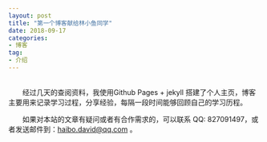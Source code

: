 ```yaml
---
layout: post
title: "第一个博客献给林小鱼同学"
date: 2018-09-17
categories:
- 博客
tag:
- 介绍
---
```


<br>
　　经过几天的查阅资料，我使用Github Pages + jekyll 搭建了个人主页，博客主要用来记录学习过程，分享经验，每隔一段时间能够回顾自己的学习历程。

　　如果对本站的文章有疑问或者有合作需求的，可以联系 QQ: 827091497，或者发送邮件到：[haibo.david@qq.com](mailto:haibo.david@qq.com) 。